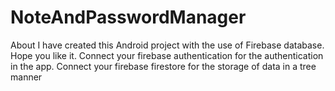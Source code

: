 # NoteAndPasswordManager
About I have created this Android project with the use of Firebase database. Hope you like it.
Connect your firebase authentication for the authentication in the app.
Connect your firebase firestore for the storage of data in a tree manner
